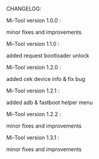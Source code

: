 CHANGELOG:

Mi-Tool version 1.0.0 :

minor fixes and improvements

Mi-Tool version 1.1.0 :

added request bootloader unlock

Mi-Tool version 1.2.0 :

added cek device info & fix bug

Mi-Tool version 1.2.1 :

added adb & fastboot helper menu

Mi-Tool version 1.2.2 :

minor fixes and improvements

Mi-Tool version 1.3.1 :

minor fixes and improvements

